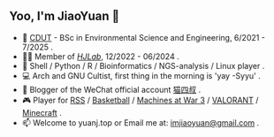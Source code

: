 ## Yoo, I'm JiaoYuan 👋

- 🏫 [CDUT](https://www.cdut.edu.cn/) - BSc in Environmental Science and Engineering, 6/2021 - 7/2025 .
- 👨‍🎓 Member of _[HJLab](https://www.x-mol.com/groups/hj-lab)_, 12/2022 - 06/2024 .
- 🧬 Shell / Python / R / Bioinformatics / NGS-analysis / Linux player .
- 💻 Arch and GNU Cultist, first thing in the morning is 'yay -Syyu' .
- 📗 Blogger of the WeChat official account  [猫四叔](https://yuanj.top/images/wechat.jpg) .
- 🎮 Player for [RSS](https://en.wikipedia.org/wiki/RSS) / [Basketball](https://zh.wikipedia.org/wiki/%E7%AF%AE%E7%90%83) / [Machines at War 3](https://www.isotope244.com/machines-at-war-3.html) / [VALORANT](https://val.qq.com/main.html) / [Minecraft](https://www.minecraft.net/zh-hans) .
- 📫 Welcome to yuanj.top or Email me at: imjiaoyuan@gmail.com .